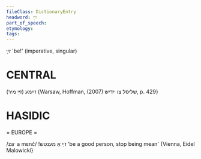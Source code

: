 ```yaml
---
fileClass: DictionaryEntry
headword: זײַ
part_of_speech: 
etymology: 
tags: 
---
```

זײַ
'be!' (imperative, singular)

CENTRAL
========

זײַמע (זײַ מיר) {Warsaw, Hoffman, (2007) שליסל צו ייִדיש, p. 429}

HASIDIC
=======
= EUROPE = 

/zaˑ a mɛnč/ !זײַ אַ מענטש 'be a good person, stop being mean' {Vienna, Eidel Malowicki}

